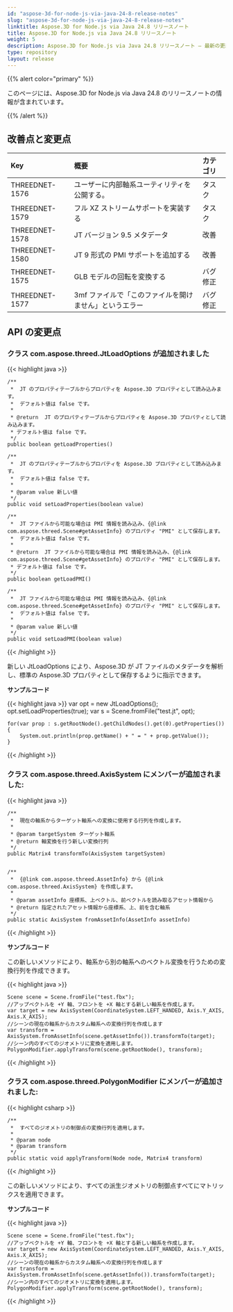 ```yaml
---
id: "aspose-3d-for-node-js-via-java-24-8-release-notes"
slug: "aspose-3d-for-node-js-via-java-24-8-release-notes"
linktitle: Aspose.3D for Node.js via Java 24.8 リリースノート
title: Aspose.3D for Node.js via Java 24.8 リリースノート
weight: 5
description: Aspose.3D for Node.js via Java 24.8 リリースノート – 最新の更新と修正。
type: repository
layout: release
---
```


{{% alert color="primary" %}}

このページには、Aspose.3D for Node.js via Java 24.8 のリリースノートの情報が含まれています。

{{% /alert %}}
## **改善点と変更点**

|**Key**|**概要**|**カテゴリ**|
| :- | :- | :- |
| THREEDNET-1576 | ユーザーに内部軸系ユーティリティを公開する。 | タスク |
| THREEDNET-1579 | フル XZ ストリームサポートを実装する | タスク |
| THREEDNET-1578 | JT バージョン 9.5 メタデータ | 改善 |
| THREEDNET-1580 | JT 9 形式の PMI サポートを追加する | 改善 |
| THREEDNET-1575 | GLB モデルの回転を変換する | バグ修正 |
| THREEDNET-1577 | 3mf ファイルで「このファイルを開けません」というエラー | バグ修正 |

## API の変更点 ##

### クラス **com.aspose.threed.JtLoadOptions** が追加されました


{{< highlight java >}}

    /**
     *  JT のプロパティテーブルからプロパティを Aspose.3D プロパティとして読み込みます。
     *  デフォルト値は false です。
     *
     * @return  JT のプロパティテーブルからプロパティを Aspose.3D プロパティとして読み込みます。 
     * デフォルト値は false です。
     */
    public boolean getLoadProperties()
    
    /**
     *  JT のプロパティテーブルからプロパティを Aspose.3D プロパティとして読み込みます。
     *  デフォルト値は false です。
     *
     * @param value 新しい値
     */
    public void setLoadProperties(boolean value)
    
    /**
     *  JT ファイルから可能な場合は PMI 情報を読み込み、{@link com.aspose.threed.Scene#getAssetInfo} のプロパティ "PMI" として保存します。
     *  デフォルト値は false です。
     *
     * @return  JT ファイルから可能な場合は PMI 情報を読み込み、{@link com.aspose.threed.Scene#getAssetInfo} のプロパティ "PMI" として保存します。
     * デフォルト値は false です。
     */
    public boolean getLoadPMI()
    
    /**
     *  JT ファイルから可能な場合は PMI 情報を読み込み、{@link com.aspose.threed.Scene#getAssetInfo} のプロパティ "PMI" として保存します。
     *  デフォルト値は false です。
     *
     * @param value 新しい値
     */
    public void setLoadPMI(boolean value)
        
{{< /highlight >}}

新しい JtLoadOptions により、Aspose.3D が JT ファイルのメタデータを解析し、標準の Aspose.3D プロパティとして保存するように指示できます。

**サンプルコード**

{{< highlight java >}}
    var opt = new JtLoadOptions();
    opt.setLoadProperties(true);
    var s = Scene.fromFile("test.jt", opt);
    
    for(var prop : s.getRootNode().getChildNodes().get(0).getProperties())
    {
        System.out.println(prop.getName() + " = " + prop.getValue());
    }
{{< /highlight >}}


### クラス **com.aspose.threed.AxisSystem** にメンバーが追加されました:

{{< highlight java >}}

    /**
     *  現在の軸系からターゲット軸系への変換に使用する行列を作成します。
     *
     * @param targetSystem ターゲット軸系
     * @return 軸変換を行う新しい変換行列
     */
    public Matrix4 transformTo(AxisSystem targetSystem)


    /**
     *  {@link com.aspose.threed.AssetInfo} から {@link com.aspose.threed.AxisSystem} を作成します。
     *
     * @param assetInfo 座標系、上ベクトル、前ベクトルを読み取るアセット情報から
     * @return 指定されたアセット情報から座標系、上、前を含む軸系
     */
    public static AxisSystem fromAssetInfo(AssetInfo assetInfo)
{{< /highlight >}}

**サンプルコード**

この新しいメソッドにより、軸系から別の軸系へのベクトル変換を行うための変換行列を作成できます。

{{< highlight java >}}

    Scene scene = Scene.fromFile("test.fbx");
    //アップベクトルを +Y 軸、フロントを +X 軸とする新しい軸系を作成します。
    var target = new AxisSystem(CoordinateSystem.LEFT_HANDED, Axis.Y_AXIS, Axis.X_AXIS);
    //シーンの現在の軸系からカスタム軸系への変換行列を作成します
    var transform = AxisSystem.fromAssetInfo(scene.getAssetInfo()).transformTo(target);
    //シーン内のすべてのジオメトリに変換を適用します。
    PolygonModifier.applyTransform(scene.getRootNode(), transform);
{{< /highlight >}}



### クラス **com.aspose.threed.PolygonModifier** にメンバーが追加されました:

{{< highlight csharp >}}

    /**
     *  すべてのジオメトリの制御点の変換行列を適用します。
     *
     * @param node 
     * @param transform 
     */
    public static void applyTransform(Node node, Matrix4 transform)
{{< /highlight >}}

この新しいメソッドにより、すべての派生ジオメトリの制御点すべてにマトリックスを適用できます。

**サンプルコード**

{{< highlight java >}}

    Scene scene = Scene.fromFile("test.fbx");
    //アップベクトルを +Y 軸、フロントを +X 軸とする新しい軸系を作成します。
    var target = new AxisSystem(CoordinateSystem.LEFT_HANDED, Axis.Y_AXIS, Axis.X_AXIS);
    //シーンの現在の軸系からカスタム軸系への変換行列を作成します
    var transform = AxisSystem.fromAssetInfo(scene.getAssetInfo()).transformTo(target);
    //シーン内のすべてのジオメトリに変換を適用します。
    PolygonModifier.applyTransform(scene.getRootNode(), transform);
{{< /highlight >}}